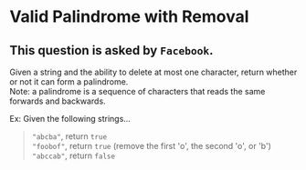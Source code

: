 # Valid Palindrome with Removal

## This question is asked by `Facebook`.  

Given a string and the ability to delete at most one character, return whether or not it can form a palindrome.  
Note: a palindrome is a sequence of characters that reads the same forwards and backwards.  

Ex: Given the following strings...  

>`"abcba"`, return `true`  
`"foobof"`, return `true` (remove the first 'o', the second 'o', or 'b')  
`"abccab"`, return `false`